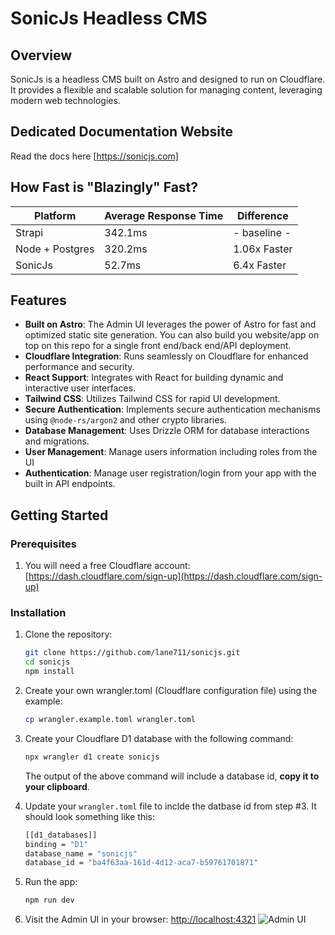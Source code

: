 # SonicJs Headless CMS

## Overview
SonicJs is a headless CMS built on Astro and designed to run on Cloudflare. It provides a flexible and scalable solution for managing content, leveraging modern web technologies.

## Dedicated Documentation Website
Read the docs here [https://sonicjs.com]

## How Fast is "Blazingly" Fast?

| Platform      | Average Response Time | Difference |
| ----------- | ----------- | ----------- |
| Strapi      | 342.1ms       | - baseline - |
| Node + Postgres   | 320.2ms        | 1.06x Faster|
| SonicJs   | 52.7ms        | 6.4x Faster|


## Features
- **Built on Astro**: The Admin UI leverages the power of Astro for fast and optimized static site generation. You can also build you website/app on top on this repo for a single front end/back end/API deployment.
- **Cloudflare Integration**: Runs seamlessly on Cloudflare for enhanced performance and security.
- **React Support**: Integrates with React for building dynamic and interactive user interfaces.
- **Tailwind CSS**: Utilizes Tailwind CSS for rapid UI development.
- **Secure Authentication**: Implements secure authentication mechanisms using `@node-rs/argon2` and other crypto libraries.
- **Database Management**: Uses Drizzle ORM for database interactions and migrations.
- **User Management**: Manage users information including roles from the UI
- **Authentication**: Manage user registration/login from your app with the built in API endpoints.


## Getting Started

### Prerequisites
1. You will need a free Cloudflare account: [https://dash.cloudflare.com/sign-up](https://dash.cloudflare.com/sign-up)

### Installation
1. Clone the repository:
   ```sh
   git clone https://github.com/lane711/sonicjs.git
   cd sonicjs
   npm install
   ```
1. Create your own wrangler.toml (Cloudflare configuration file) using the example:
   ```sh
   cp wrangler.example.toml wrangler.toml
   ```
1. Create your Cloudflare D1 database with the following command:
   ```sh
   npx wrangler d1 create sonicjs
   ```
   The output of the above command will include a database id, **copy it to your clipboard**.

1. Update your `wrangler.toml` file to inclde the datbase id from step #3. It should look something like this:
   ```sh
   [[d1_databases]]
   binding = "D1"
   database_name = "sonicjs"
   database_id = "ba4f63aa-161d-4d12-aca7-b59761701871"
   ```
1. Run the app:
   ```sh
   npm run dev
   ```
1. Visit the Admin UI in your browser:
   [http://localhost:4321](http://localhost:4321)
   ![Admin UI](https://sonicjs.com/images/sonicJs-admin-ui.png)
